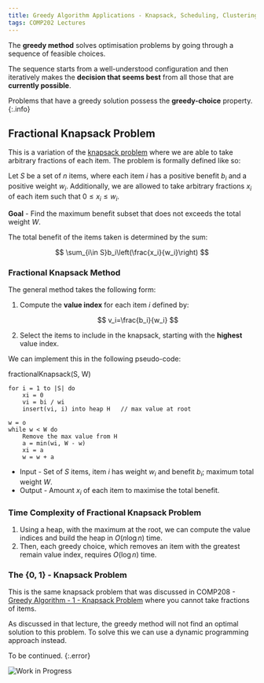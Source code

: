 ```yaml
---
title: Greedy Algorithm Applications - Knapsack, Scheduling, Clustering
tags: COMP202 Lectures
---
```

The **greedy method** solves optimisation problems by going through a sequence of feasible choices.

The sequence starts from a well-understood configuration and then iteratively makes the **decision that seems best** from all those that are **currently possible**.

Problems that have a greedy solution possess the **greedy-choice** property.
{:.info}

## Fractional Knapsack Problem
This is a variation of the [knapsack problem]({{site.baseurl}}/comp108/lectures/2021/04/21/1.html) where we are able to take arbitrary fractions of each item. The problem is formally defined like so:

Let $S$ be a set of $n$ items, where each item $i$ has a positive benefit $b_i$ and a positive weight $w_i$. Additionally, we are allowed to take arbitrary fractions $x_i$ of each item such that $0\leq x_i\leq w_i$.

**Goal** - Find the maximum benefit subset that does not exceeds the total weight $W$.

The total benefit of the items taken is determined by the sum:

$$
\sum_{i\in S}b_i\left(\frac{x_i}{w_i}\right)
$$

### Fractional Knapsack Method
The general method takes the following form:

1. Compute the **value index** for each item $i$ defined by:

	$$
	v_i=\frac{b_i}{w_i}
	$$
1. Select the items to include in the knapsack, starting with the **highest** value index.

We can implement this in the following pseudo-code:

fractionalKnapsack(S, W)

```
for i = 1 to |S| do
	xi = 0
	vi = bi / wi
	insert(vi, i) into heap H	// max value at root

w = o
while w < W do
	Remove the max value from H
	a = min(wi, W - w)
	xi = a
	w = w + a
```

* Input - Set of $S$ items, item $i$ has weight $w_i$ and benefit $b_i$; maximum total weight $W$.
* Output - Amount $x_i$ of each item to maximise the total benefit.

### Time Complexity of Fractional Knapsack Problem

1. Using a heap, with the maximum at the root, we can compute the value indices and build the heap in $O(n\log n)$ time.
1. Then, each greedy choice, which removes an item with the greatest remain value index, requires $O(\log n)$ time.

### The {0, 1} - Knapsack Problem
This is the same knapsack problem that was discussed in COMP208 - [Greedy Algorithm - 1 - Knapsack Problem]({{site.baseurl}}/comp108/lectures/2021/04/21/1.html) where you cannot take fractions of items.

As discussed in that lecture, the greedy method will not find an optimal solution to this problem. To solve this we can use a dynamic programming approach instead.

To be continued.
{:.error}

![Work in Progress](http://gifgifs.com/animations/jobs-people/construction-and-maintenance/Man_with_jackhammer.gif)